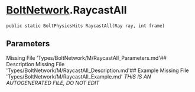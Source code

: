 # [BoltNetwork](Types/BoltNetwork.md).RaycastAll
`public static BoltPhysicsHits RaycastAll(Ray ray, int frame)`
## Parameters
Missing File 'Types/BoltNetwork/M/RaycastAll_Parameters.md'## Description
Missing File 'Types/BoltNetwork/M/RaycastAll_Description.md'## Example
Missing File 'Types/BoltNetwork/M/RaycastAll_Example.md'
*THIS IS AN AUTOGENERATED FILE, DO NOT EDIT*
